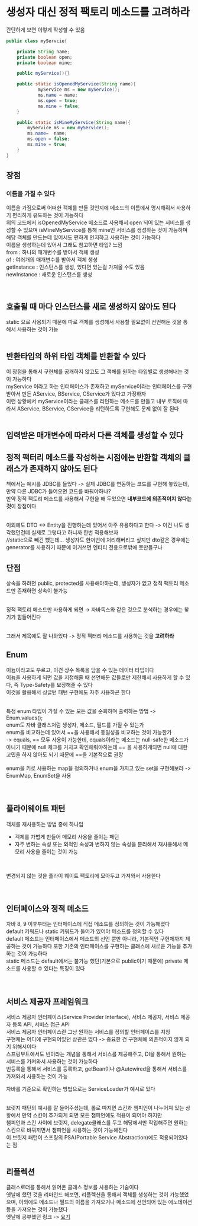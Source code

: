 # 생성자 대신 정적 팩토리 메소드를 고려하라
간단하게 보면 이렇게 작성할 수 있음 

```java
public class myServcie{

	private String name;
	private boolean open;
	private boolean mine;

	public myService(){}

	public static isOpenedMyService(String name){
			myService ms = new myService();
			ms.name = name;
			ms.open = true;
			ms.mine = false;
	}

	public static isMineMyService(String name){
		myService ms = new myService();
		ms.name=  name;
		ms.open = false;
		ms.mine = true;
	}
}
```

## 장점

### 이름을 가질 수 있다
이름을 가짐으로써 어떠한 객체를 만들 것인지에 메소드의 이름에서 명시해줘서 사용하기 편리하게 유도하는 것이 가능하다 <br>
위의 코드에서 isOpenedMyService 메소드르 사용해서 open 되어 있는 서비스를 생성할 수 있으며 isMineMyService를 통해 mine인 서비스를 생성하는 것이 가능하며 <br>
해당 객체를 만드는데 있어서도 편하게 인지하고 사용하는 것이 가능하다 <br>
이름을 생성하는데 있어서 그래도 참고하면 타입? 느낌 <br>
from : 하나의 매개변수를 받아서 객체 생성 <br>
of : 여러개의 매개변수를 받아서 객체 생성 <br>
getInstance : 인스턴스를 생성, 있다면 있는걸 가져올 수도 있음 <br>
newInstance : 새로운 인스턴스를 생성 <br>

<br>

## 호출될 때 마다 인스턴스를 새로 생성하지 않아도 된다
static 으로 사용되기 때문에 따로 객체를 생성해서 사용할 필요없이 선언해둔 것을 통해서 사용하는 것이 가능 <br>
<br>

## 반환타입의 하위 타입 객체를 반환할 수 있다
이 장점을 통해서 구현체를 공개하지 않고도 그 객체를 원하는 타입별로 생성해내는 것이 가능하다 <br>
myService 이라고 하는 인터페이스가 존재하고 myService이라는 인터페이스를 구현받아서 만든 AService, BService, CService가 있다고 가정하자 <br>
이런 상황에서 myService이라는 클래스를 리턴하는 메소드를 만들고 내부 로직에 따라서 AService, BService, CService을 리턴하도록 구현해도 문제 없이 잘 된다 <br>
<br>

## 입력받은 매개변수에 따라서 다른 객체를 생성할 수 있다

## 정적 팩터리 메소드를 작성하는 시점에는 반환할 객체의 클래스가 존재하지 않아도 된다
책에서는 예시를 JDBC를 들었다 -> 실제 JDBC를 연동하는 코드를 구현해 놓았는데, 만약 다른 JDBC가 들어오면 코드를 바꿔야하나?  <br>
만약 정적 팩토리 메소드를 사용해서 구현을 해 두었으면 **내부코드에 의존적이지 않다는 것**이 장점이다 <br>
<br>

이외에도 DTO <-> Entity을 진행하는데 있어서 아주 유용하다고 한다 -> 이건 나도 생각했던건데 실제로 그렇다고 하니까 한번 적용해보자 <br>
//static으로 빼긴 뺐는데... 생성자도 한꺼번에 처리해버리고 싶지만 dto같은 경우에는 generator를 사용하기 때문에 이거쓰면 엔티티 전용으로밖애 못만들구나 <br>

## 단점

상속을 하려면 public, protected를 사용해야하는데, 생성자가 없고 정적 팩토리 메소드만 존재하면 상속이 불가능 <br>
<br>

정적 팩토리 메소드만 사용하게 되면 → 자바독스와 같은 것으로 분석하는 경우에는 찾기가 힘들어진다 <br>
<br>

그래서 제목에도 잘 나와있다 -> 정적 팩터리 메소드를 사용하는 것을 **고려하라** <br>


## Enum
이늄이라고도 부르고, 이건 상수 목록을 담을 수 있는 데이터 타입이다 <br>
이늄을 사용하게 되면 값을 지정해줄 때 선언해둔 값들로만 제한해서 사용하게 할 수 있다, 즉 Type-Safety를 보장해줄 수 있다 <br>
이것을 활용해서 싱글턴 패턴 구현에도 자주 사용하곤 한다 <br>
<br>

특정 enum 타입이 가질 수 있는 모든 값을 순회하며 출력하는 방법 -> Enum.values(); <br>
enum도 자바 클래스처럼 생성자, 메소드, 필드를 가질 수 있는가 <br>
enum을 비교하는데 있어서 ==을 사용해서 동일성을 비교하는 것이 가능한가 <br>
-> equals, == 모두 사용이 가능한데, equals이라는 메소드는 null-safe한 메소드가 아니기 때문에 null 체크를 거치고 확인해줘야하는데 == 을 사용하게되면 null에 대한 고민을 하지 않아도 되기 때문에 ==을 기본적으로 권장 <br>
<br>
enum을 키로 사용하는 map을 정의하거나 enum을 가지고 있는 set을 구현해보라 -> EnumMap, EnumSet을 사용 <br>
<br><br>

## 플라이웨이트 패턴
객체를 재사용하는 방법 중에 하나임 <br>

- 객체를 가볍게 만들어 메모리 사용을 줄이는 패턴
- 자주 변하는 속성 또는 외적인 속성과 변하지 않는 속성을 분리해서 재사용해서 메모리 사용을 줄이는 것이 가능 <br>
<br>

변경되지 않는 것을 플라이 웨이트 팩토리에 모아두고 가져와서 사용한다 <br>
<br><br>

## 인터페이스와 정적 메소드
자바 8, 9 이후부터는 인터페이스에 직접 메소드를 정의하는 것이 가능해졌다 <br>
default 키워드나 static 키워드가 들어가 있어야 메소드를 정의할 수 있다 <br>
default 메소드는 인터페이스에서 메소드의 선언 뿐만 아니라, 기본적인 구현체까지 제공하는 것이 가능하다 또한 기존의 인터페이스를 구현하는 클래스에 새로운 기능을 추가하는 것이 가능하다 <br>
static 메소드는 default에서는 불가능 했던(기본으로 public이기 때문에) private 메소드를 사용할 수 있다는 특징이 있다 <br>
<br><br>

## 서비스 제공자 프레임워크
서비스 제공자 인터페이스(Service Provider Interface), 서비스 제공자, 서비스 제공자 등록 API, 서비스 접근 API <br>
서비스 제공자 인터페이스란 그냥 원하는 서비스를 정의할 인터페이스를 지칭 <br>
구현체는 어디에 구현되어있던 상관은 없다 -> 중요한 건 구현체에 의존적이지 않게 되기 위해서이다 <br>
스프링부트에서도 빈이라는 개념을 통해서 서비스를 제공해주고, DI을 통해서 원하는 서비스를 가져와서 사용하는 것이 가능하다 <br>
빈등록을 통해서 서비스를 등록하고, getBean이나 @Autowired을 통해서 서비스를 가져와서 사용하는 것이 가능 <br>

자바를 기준으로 확인하는 방법으로는 ServiceLoader가 예시로 있다 <br>
<br>

브릿지 패턴의 예시를 잘 들어주셨는데, 롤로 따지면 스킨과 챔피언이 나누어져 있는 상황에서 만약 스킨이 추가되게 되면 모든 챔피언에도 적용이 되어야 하지만 <br>
챔피언과 스킨 사이에 브릿지, delegate클래스를 두고 해당에서만 작업해주면 원하는 스킨으로 바꿔끼면서 챔피언을 사용하는 것이 가능해진다 <br>
이 브릿지 패턴이 스프링의 PSA(Portable Service Abstraction)에도 적용되어있다는 점  <br>
<br>


## 리플렉션
클래스로더를 통해서 읽어온 클래스 정보를 사용하는 기술이다 <br>
옛날에 했던 것을 리마인드 해보면, 리플렉션을 통해서 객체를 생성하는 것이 가능했었으며, 이외에도 메소드나 필드의 이름을 가져오거나 메소드에 선언되어 있는 애노테이션등을 가져오는 것이 가능했다 <br>
옛날에 공부했던 링크 -> [요기](The_Java_Manipulation/리플렉션.md) <br>



<br><br><br><br><br><br><br><br><br><br>